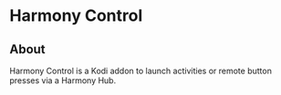# Harmony Control

## About

Harmony Control is a Kodi addon to launch activities or remote button presses via a Harmony Hub.
